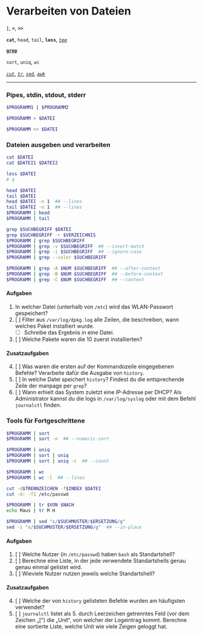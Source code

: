 # Verarbeiten von Dateien

**`|`**, **`>`**, **`>>`**

**`cat`**<!--, _`bat`_-->, `head`, `tail`, **`less`**, [_`tee`_](https://wiki.ubuntuusers.de/Shell/tee/)

[**`grep`**](https://manpages.debian.org/bullseye/manpages-de/grep.1.de.html)

`sort`, `uniq`, `wc`

[*`cut`*](https://wiki.ubuntuusers.de/cut/), [*`tr`*](https://wiki.ubuntuusers.de/tr/), [`sed`](https://wiki.ubuntuusers.de/sed/), [*`awk`*](https://wiki.ubuntuusers.de/awk/)

---

### Pipes, stdin, stdout, stderr

```bash
$PROGRAMM1 | $PROGRAMM2

$PROGRAMM > $DATEI

$PROGRAMM >> $DATEI
```

### Dateien ausgeben und verarbeiten

```bash
cat $DATEI
cat $DATEI1 $DATEI2

less $DATEI
# q

head $DATEI
tail $DATEI
head $DATEI -n 1  ## --lines
tail $DATEI -n 1  ## --lines
$PROGRAMM | head
$PROGRAMM | tail
```

```bash
grep $SUCHBEGRIFF $DATEI
grep $SUCHBEGRIFF -r $VERZEICHNIS
$PROGRAMM | grep $SUCHBEGRIFF
$PROGRAMM | grep -v $SUCHBEGRIFF  ## --invert-match
$PROGRAMM | grep -i $SUCHBEGRIFF  ## --ignore-case
$PROGRAMM | grep --color $SUCHBEGRIFF

$PROGRAMM | grep -A $NUM $SUCHBEGRIFF  ## --after-context
$PROGRAMM | grep -B $NUM $SUCHBEGRIFF  ## --before-context
$PROGRAMM | grep -C $NUM $SUCHBEGRIFF  ## --context
```

#### Aufgaben
1. In welcher Datei (unterhalb von `/etc`) wird das WLAN-Passwort gespeichert?
2. [ ] Filter aus `/var/log/dpkg.log` alle Zeilen, die beschreiben, wann welches Paket installiert wurde.
   - [ ] Schreibe das Ergebnis in eine Datei.
3. [ ] Welche Pakete waren die 10 zuerst installierten?
#### Zusatzaufgaben
4. [ ] Was waren die ersten auf der Kommandozeile eingegebenen Befehle? Verarbeite dafür die Ausgabe von `history`.
5. [ ] In welche Datei speichert `history`? Findest du die entsprechende Zeile der manpage per `grep`?
6. [ ] Wann erhielt das System zuletzt eine IP-Adresse per DHCP? Als Administrator kannst du die logs in `/var/log/syslog` oder mit dem Befehl `journalctl` finden.


### Tools für Fortgeschrittene

```bash
$PROGRAMM | sort
$PROGRAMM | sort -n  ## --numeric-sort

$PROGRAMM | uniq
$PROGRAMM | sort | uniq
$PROGRAMM | sort | uniq -c  ## --count
```

```bash
$PROGRAMM | wc
$PROGRAMM | wc -l  ## --lines
```

```bash
cut -d$TRENNZEICHEN -f$INDEX $DATEI
cut -d: -f1 /etc/passwd
```

```bash
$PROGRAMM | tr $VON $NACH
echo Maus | tr M H
```

```bash
$PROGRAMM | sed "s/$SUCHMUSTER/$ERSETZUNG/g"
sed -i "s/$SUCHMUSTER/$ERSETZUNG/g"  ## --in-place
```

#### Aufgaben
1. [ ] Welche Nutzer (in `/etc/passwd`) haben `bash` als Standartshell?
2. [ ] Berechne eine Liste, in der jede verwendete Standartshells genau genau einmal gelistet wird.
3. [ ] Wieviele Nutzer nutzen jeweils welche Standartshell?
#### Zusatzaufgaben
4. [ ] Welche der von `history` gelisteten Befehle wurden am häufigsten verwendet?
5. [ ] `journalctl` listet als 5. durch Leerzeichen getrenntes Feld (vor dem Zeichen „[“) die „Unit“, von welcher der Logeintrag kommt. Berechne eine sortierte Liste, welche Unit wie viele Zeigen geloggt hat.
